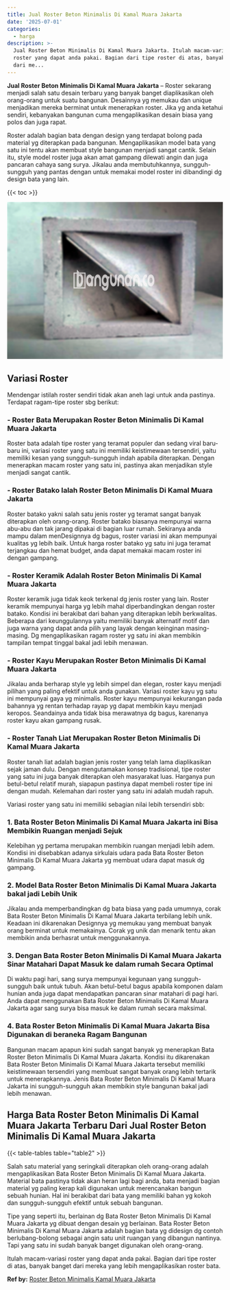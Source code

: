 ```yaml
---
title: Jual Roster Beton Minimalis Di Kamal Muara Jakarta
date: '2025-07-01'
categories:
  - harga
description: >-
  Jual Roster Beton Minimalis Di Kamal Muara Jakarta. Itulah macam-variasi
  roster yang dapat anda pakai. Bagian dari tipe roster di atas, banyak banget
  dari me...
---
```


**Jual Roster Beton Minimalis Di Kamal Muara Jakarta** – Roster sekarang menjadi salah satu desain terbaru yang banyak banget diaplikasikan oleh orang-orang untuk suatu bangunan. Desainnya yg memukau dan unique menjadikan mereka berminat untuk menerapkan roster. Jika yg anda ketahui sendiri, kebanyakan bangunan cuma mengaplikasikan desain biasa yang polos dan juga rapat.

Roster adalah bagian bata dengan design yang terdapat bolong pada material yg diterapkan pada bangunan. Mengaplikasikan model bata yang satu ini tentu akan membuat style bangunan menjadi sangat cantik. Selain itu, style model roster juga akan amat gampang dilewati angin dan juga pancaran cahaya sang surya. Jikalau anda membutuhkannya, sungguh-sungguh yang pantas dengan untuk memakai model roster ini dibandingi dg design bata yang lain.

{{< toc >}}

![Jual Roster Beton Minimalis Di Kamal Muara Jakarta](/images/bata-roster-minimalis-05.png)

## Variasi Roster

Mendengar istilah roster sendiri tidak akan aneh lagi untuk anda pastinya. Terdapat ragam-tipe roster sbg berikut:

### \- Roster Bata Merupakan Roster Beton Minimalis Di Kamal Muara Jakarta

Roster bata adalah tipe roster yang teramat populer dan sedang viral baru-baru ini, variasi roster yang satu ini memiliki keistimewaan tersendiri, yaitu memiliki kesan yang sungguh-sungguh indah apabila diterapkan. Dengan menerapkan macam roster yang satu ini, pastinya akan menjadikan style menjadi sangat cantik.

### \- Roster Batako Ialah Roster Beton Minimalis Di Kamal Muara Jakarta

Roster batako yakni salah satu jenis roster yg teramat sangat banyak diterapkan oleh orang-orang. Roster batako biasanya mempunyai warna abu-abu dan tak jarang dipakai di bagian luar rumah. Sekiranya anda mampu dalam menDesignnya dg bagus, roster variasi ini akan mempunyai kualitas yg lebih baik. Untuk harga roster batako yg satu ini juga teramat terjangkau dan hemat budget, anda dapat memakai macam roster ini dengan gampang.

### \- Roster Keramik Adalah Roster Beton Minimalis Di Kamal Muara Jakarta

Roster keramik juga tidak keok terkenal dg jenis roster yang lain. Roster keramik mempunyai harga yg lebih mahal diperbandingkan dengan roster batako. Kondisi ini berakibat dari bahan yang diterapkan lebih berkwalitas. Beberapa dari keunggulannya yaitu memiliki banyak alternatif motif dan juga warna yang dapat anda pilih yang layak dengan keinginan masing-masing. Dg mengaplikasikan ragam roster yg satu ini akan membikin tampilan tempat tinggal bakal jadi lebih menawan.

### \- Roster Kayu Merupakan Roster Beton Minimalis Di Kamal Muara Jakarta

Jikalau anda berharap style yg lebih simpel dan elegan, roster kayu menjadi pilihan yang paling efektif untuk anda gunakan. Variasi roster kayu yg satu ini mempunyai gaya yg minimalis. Roster kayu mempunyai kekurangan pada bahannya yg rentan terhadap rayap yg dapat membikin kayu menjadi keropos. Seandainya anda tidak bisa merawatnya dg bagus, karenanya roster kayu akan gampang rusak.

### \- Roster Tanah Liat Merupakan Roster Beton Minimalis Di Kamal Muara Jakarta

Roster tanah liat adalah bagian jenis roster yang telah lama diaplikasikan sejak jaman dulu. Dengan mengutamakan konsep tradisional, tipe roster yang satu ini juga banyak diterapkan oleh masyarakat luas. Harganya pun betul-betul relatif murah, siapapun pastinya dapat membeli roster tipe ini dengan mudah. Kelemahan dari roster yang satu ini adalah mudah rapuh.

Variasi roster yang satu ini memiliki sebagian nilai lebih tersendiri sbb:

### 1\. Bata Roster Beton Minimalis Di Kamal Muara Jakarta ini Bisa Membikin Ruangan menjadi Sejuk

Kelebihan yg pertama merupakan membikin ruangan menjadi lebih adem. Kondisi ini disebabkan adanya sirkulais udara pada Bata Roster Beton Minimalis Di Kamal Muara Jakarta yg membuat udara dapat masuk dg gampang.

### 2\. Model Bata Roster Beton Minimalis Di Kamal Muara Jakarta bakal jadi Lebih Unik

Jikalau anda memperbandingkan dg bata biasa yang pada umumnya, corak Bata Roster Beton Minimalis Di Kamal Muara Jakarta terbilang lebih unik. Keadaan ini dikarenakan Designnya yg memukau yang membuat banyak orang berminat untuk memakainya. Corak yg unik dan menarik tentu akan membikin anda berhasrat untuk menggunakannya.

### 3\. Dengan Bata Roster Beton Minimalis Di Kamal Muara Jakarta Sinar Matahari Dapat Masuk ke dalam rumah Secara Optimal

Di waktu pagi hari, sang surya mempunyai kegunaan yang sungguh-sungguh baik untuk tubuh. Akan betul-betul bagus apabila komponen dalam hunian anda juga dapat mendapatkan pancaran sinar matahari di pagi hari. Anda dapat menggunakan Bata Roster Beton Minimalis Di Kamal Muara Jakarta agar sang surya bisa masuk ke dalam rumah secara maksimal.

### 4\. Bata Roster Beton Minimalis Di Kamal Muara Jakarta Bisa Digunakan di beraneka Ragam Bangunan

Bangunan macam apapun kini sudah sangat banyak yg menerapkan Bata Roster Beton Minimalis Di Kamal Muara Jakarta. Kondisi itu dikarenakan Bata Roster Beton Minimalis Di Kamal Muara Jakarta tersebut memiliki keistimewaan tersendiri yang membuat sangat banyak orang lebih tertarik untuk menerapkannya. Jenis Bata Roster Beton Minimalis Di Kamal Muara Jakarta ini sungguh-sungguh akan membikin style bangunan bakal jadi lebih menawan.

## Harga Bata Roster Beton Minimalis Di Kamal Muara Jakarta Terbaru Dari Jual Roster Beton Minimalis Di Kamal Muara Jakarta

{{< table-tables table="table2" >}}

Salah satu material yang seringkali diterapkan oleh orang-orang adalah mengaplikasikan Bata Roster Beton Minimalis Di Kamal Muara Jakarta. Material bata pastinya tidak akan heran lagi bagi anda, bata menjadi bagian material yg paling kerap kali digunakan untuk merencanakan bangun sebuah hunian. Hal ini berakibat dari bata yang memiliki bahan yg kokoh dan sungguh-sungguh efektif untuk sebuah bangunan.

Tipe yang seperti itu, berlainan dg Bata Roster Beton Minimalis Di Kamal Muara Jakarta yg dibuat dengan desain yg berlainan. Bata Roster Beton Minimalis Di Kamal Muara Jakarta adalah bagian bata yg didesign dg contoh berlubang-bolong sebagai angin satu unit ruangan yang dibangun nantinya. Tapi yang satu ini sudah banyak banget digunakan oleh orang-orang.

Itulah macam-variasi roster yang dapat anda pakai. Bagian dari tipe roster di atas, banyak banget dari mereka yang lebih mengaplikasikan roster bata.

**Ref by:** [Roster Beton Minimalis Kamal Muara Jakarta](https://id.wikipedia.org/wiki/Roster)
